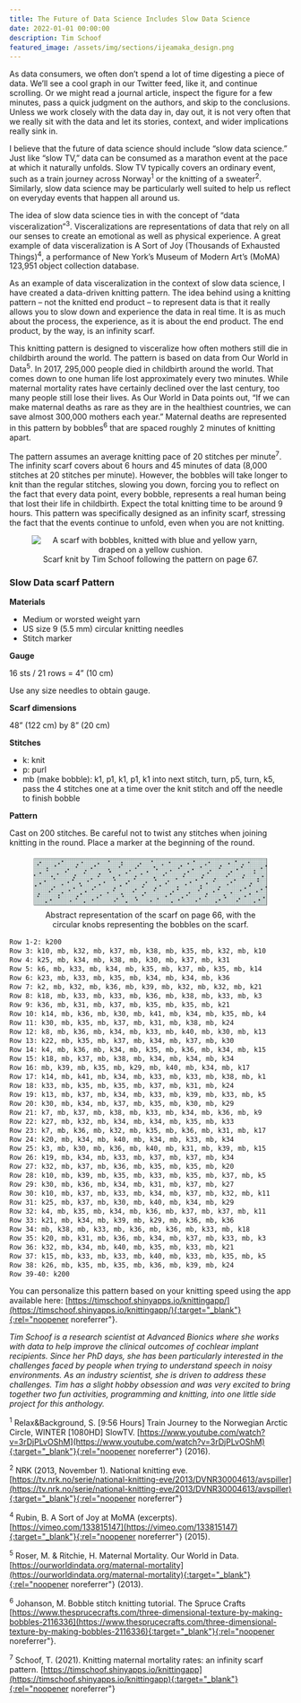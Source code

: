 ```yaml
---
title: The Future of Data Science Includes Slow Data Science
date: 2022-01-01 00:00:00
description: Tim Schoof
featured_image: /assets/img/sections/ijeamaka_design.png
---
```


As data consumers, we often don’t spend a lot of time digesting a piece of data. We’ll see a cool graph in our Twitter feed, like it, and continue scrolling. Or we might read a journal article, inspect the figure for a few minutes, pass a quick judgment on the authors, and skip to the conclusions. Unless we work closely with the data day in, day out, it is not very often that we really sit with the data and let its stories, context, and wider implications really sink in.

I believe that the future of data science should include “slow data science.” Just like “slow TV,” data can be consumed as a marathon event at the pace at which it naturally unfolds. Slow TV typically covers an ordinary event, such as a train journey across Norway<sup>1</sup> or the knitting of a sweater<sup>2</sup>. Similarly, slow data science may be particularly well suited to help us reflect on everyday events that happen all around us.

The idea of slow data science ties in with the concept of “data visceralization”<sup>3</sup>. Visceralizations are representations of data that rely on all our senses to create an emotional as well as physical experience. A great example of data visceralization is A Sort of Joy (Thousands of Exhausted Things)<sup>4</sup>, a performance of New York’s Museum of Modern Art’s (MoMA) 123,951 object collection database.

As an example of data visceralization in the context of slow data science, I have created a data-driven knitting pattern. The idea behind using a knitting pattern – not the knitted end product – to represent data is that it really allows you to slow down and experience the data in real time. It is as much about the process, the experience, as it is about the end product. The end product, by the way, is an infinity scarf.

This knitting pattern is designed to visceralize how often mothers still die in childbirth around the world. The pattern is based on data from Our World in Data<sup>5</sup>. In 2017, 295,000 people died in childbirth around the world. That comes down to one human life lost approximately every two minutes. While maternal mortality rates have certainly declined over the last century, too many people still lose their lives. As Our World in Data points out, “If we can make maternal deaths as rare as they are in the healthiest countries, we can save almost 300,000 mothers each year.” Maternal deaths are represented in this pattern by bobbles<sup>6</sup> that are spaced roughly 2 minutes of knitting apart.

The pattern assumes an average knitting pace of 20 stitches per minute<sup>7</sup>. The infinity scarf covers about 6 hours and 45 minutes of data (8,000 stitches at 20 stitches per minute). However, the bobbles will take longer to knit than the regular stitches, slowing you down, forcing you to reflect on the fact that every data point, every bobble, represents a real human being that lost their life in childbirth. Expect the total knitting time to be around 9 hours. This pattern was specifically designed as an infinity scarf, stressing the fact that the events continue to unfold, even when you are not knitting.

<center>
<figure>
	<img src="../assets/img/theme/schoof_figure_1.jpg" alt="A scarf with bobbles, knitted with blue and yellow yarn, draped on a yellow cushion.">
	<figcaption>Scarf knit by Tim Schoof following the pattern on page 67.</figcaption>
</figure>
</center>

### Slow Data scarf Pattern

**Materials**
- Medium or worsted weight yarn
- US size 9 (5.5 mm) circular knitting needles
- Stitch marker

**Gauge**

16 sts / 21 rows = 4” (10 cm)

Use any size needles to obtain gauge.

**Scarf dimensions**

48” (122 cm) by 8” (20 cm)

**Stitches**
- k: knit
- p: purl
- mb (make bobble): k1, p1, k1, p1, k1 into next stitch, turn, p5, turn, k5, pass the 4 stitches one at a time over the knit stitch and off the needle to finish bobble

**Pattern**

Cast on 200 stitches. Be careful not to twist any stitches when joining knitting in the round. Place a marker at the beginning of the round.

<center>
<figure>
	<img src="../assets/img/theme/schoof_figure_2.jpg">
	<figcaption>Abstract representation of the scarf on page 66, with the circular knobs representing the bobbles on the scarf.</figcaption>
</figure>
</center>

```
Row 1-2: k200
Row 3: k10, mb, k32, mb, k37, mb, k38, mb, k35, mb, k32, mb, k10 
Row 4: k25, mb, k34, mb, k38, mb, k30, mb, k37, mb, k31
Row 5: k6, mb, k33, mb, k34, mb, k35, mb, k37, mb, k35, mb, k14 
Row 6: k23, mb, k33, mb, k35, mb, k34, mb, k34, mb, k36
Row 7: k2, mb, k32, mb, k36, mb, k39, mb, k32, mb, k32, mb, k21 
Row 8: k18, mb, k33, mb, k33, mb, k36, mb, k38, mb, k33, mb, k3 
Row 9: k36, mb, k31, mb, k37, mb, k35, mb, k35, mb, k21
Row 10: k14, mb, k36, mb, k30, mb, k41, mb, k34, mb, k35, mb, k4 
Row 11: k30, mb, k35, mb, k37, mb, k31, mb, k38, mb, k24
Row 12: k8, mb, k36, mb, k34, mb, k33, mb, k40, mb, k30, mb, k13 
Row 13: k22, mb, k35, mb, k37, mb, k34, mb, k37, mb, k30
Row 14: k4, mb, k36, mb, k34, mb, k35, mb, k36, mb, k34, mb, k15 
Row 15: k18, mb, k37, mb, k38, mb, k34, mb, k34, mb, k34
Row 16: mb, k39, mb, k35, mb, k29, mb, k40, mb, k34, mb, k17 
Row 17: k14, mb, k41, mb, k34, mb, k33, mb, k33, mb, k38, mb, k1 
Row 18: k33, mb, k35, mb, k35, mb, k37, mb, k31, mb, k24
Row 19: k13, mb, k37, mb, k34, mb, k33, mb, k39, mb, k33, mb, k5 
Row 20: k30, mb, k34, mb, k37, mb, k35, mb, k30, mb, k29
Row 21: k7, mb, k37, mb, k38, mb, k33, mb, k34, mb, k36, mb, k9 
Row 22: k27, mb, k32, mb, k34, mb, k34, mb, k35, mb, k33
Row 23: k7, mb, k36, mb, k32, mb, k35, mb, k36, mb, k31, mb, k17 
Row 24: k20, mb, k34, mb, k40, mb, k34, mb, k33, mb, k34
Row 25: k3, mb, k30, mb, k36, mb, k40, mb, k31, mb, k39, mb, k15 
Row 26: k19, mb, k34, mb, k33, mb, k37, mb, k37, mb, k34
Row 27: k32, mb, k37, mb, k36, mb, k35, mb, k35, mb, k20
Row 28: k10, mb, k39, mb, k35, mb, k33, mb, k35, mb, k37, mb, k5 
Row 29: k30, mb, k36, mb, k34, mb, k31, mb, k37, mb, k27
Row 30: k10, mb, k37, mb, k33, mb, k34, mb, k37, mb, k32, mb, k11 
Row 31: k25, mb, k37, mb, k30, mb, k40, mb, k34, mb, k29
Row 32: k4, mb, k35, mb, k34, mb, k36, mb, k37, mb, k37, mb, k11 
Row 33: k21, mb, k34, mb, k39, mb, k29, mb, k36, mb, k36
Row 34: mb, k38, mb, k33, mb, k36, mb, k36, mb, k33, mb, k18 
Row 35: k20, mb, k31, mb, k36, mb, k34, mb, k37, mb, k33, mb, k3 
Row 36: k32, mb, k34, mb, k40, mb, k35, mb, k33, mb, k21
Row 37: k15, mb, k33, mb, k33, mb, k40, mb, k33, mb, k35, mb, k5 
Row 38: k26, mb, k35, mb, k35, mb, k36, mb, k39, mb, k24
Row 39-40: k200
```

You can personalize this pattern based on your knitting speed using the app available here: [https://timschoof.shinyapps.io/knittingapp/](https://timschoof.shinyapps.io/knittingapp/){:target="_blank"}{:rel="noopener noreferrer"}.


*Tim Schoof is a research scientist at Advanced Bionics where she works with data to help improve the clinical outcomes of cochlear implant recipients. Since her PhD days, she has been particularly interested in the challenges faced by people when trying to understand speech in noisy environments. As an industry scientist, she is driven to address these challenges. Tim has a slight hobby obsession and was very excited to bring together two fun activities, programming and knitting, into one little side project for this anthology.*


<sup>1</sup> Relax&Background, S. [9:56 Hours] Train Journey to the Norwegian Arctic Circle, WINTER [1080HD] SlowTV. [https://www.youtube.com/watch?v=3rDjPLvOShM](https://www.youtube.com/watch?v=3rDjPLvOShM){:target="_blank"}{:rel="noopener noreferrer"} (2016).

<sup>2</sup> NRK (2013, November 1). National knitting eve. [https://tv.nrk.no/serie/national-knitting-eve/2013/DVNR30004613/avspiller](https://tv.nrk.no/serie/national-knitting-eve/2013/DVNR30004613/avspiller){:target="_blank"}{:rel="noopener noreferrer"}

<sup>4</sup> Rubin, B. A Sort of Joy at MoMA (excerpts). [https://vimeo.com/133815147](https://vimeo.com/133815147){:target="_blank"}{:rel="noopener noreferrer"} (2015). 

<sup>5</sup> Roser, M. & Ritchie, H. Maternal Mortality. Our World in Data. [https://ourworldindata.org/maternal-mortality](https://ourworldindata.org/maternal-mortality){:target="_blank"}{:rel="noopener noreferrer"} (2013).

<sup>6</sup> Johanson, M. Bobble stitch knitting tutorial. The Spruce Crafts [https://www.thesprucecrafts.com/three-dimensional-texture-by-making-bobbles-2116336](https://www.thesprucecrafts.com/three-dimensional-texture-by-making-bobbles-2116336){:target="_blank"}{:rel="noopener noreferrer"}.

<sup>7</sup> Schoof, T. (2021). Knitting maternal mortality rates: an infinity scarf pattern. [https://timschoof.shinyapps.io/knittingapp](https://timschoof.shinyapps.io/knittingapp){:target="_blank"}{:rel="noopener noreferrer"}